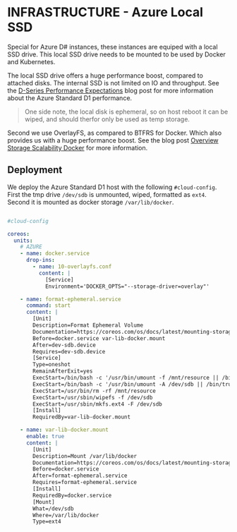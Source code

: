 # INFRASTRUCTURE - Azure Local SSD

Special for Azure D# instances, these instances are equiped with a local SSD
drive. This local SSD drive needs to be mounted to be used by Docker and
Kubernetes.

The local SSD drive offers a huge performance boost, compared to attached
disks. The internal SSD is not limited on IO and throughput. See the
[D-Series Performance
Expectations](http://azure.microsoft.com/blog/2014/10/06/d-series-performance-expectations/)
blog post for more information about the Azure Standard D1 performance.

 > One side note, the local disk is ephemeral, so on host reboot it can be
 > wiped, and should therfor only be used as temp storage.

Second we use OverlayFS, as compared to BTFRS for Docker. Which also provides
us with a huge performance boost. See the blog post [Overview Storage
Scalability
Docker](http://developerblog.redhat.com/2014/09/30/overview-storage-scalability-docker/)
for more information.

## Deployment

We deploy the Azure Standard D1 host with the following `#cloud-config`. First
the tmp drive `/dev/sdb` is unmounted, wiped, formatted as `ext4`. Second it is
mounted as docker storage `/var/lib/docker`.

```yaml

#cloud-config

coreos:
  units:
    # AZURE
    - name: docker.service
      drop-ins:
        - name: 10-overlayfs.conf
          content: |
            [Service]
            Environment='DOCKER_OPTS="--storage-driver=overlay"'

    - name: format-ephemeral.service
      command: start
      content: |
        [Unit]
        Description=Format Ephemeral Volume
        Documentation=https://coreos.com/os/docs/latest/mounting-storage.html
        Before=docker.service var-lib-docker.mount
        After=dev-sdb.device
        Requires=dev-sdb.device
        [Service]
        Type=oneshot
        RemainAfterExit=yes
        ExecStart=/bin/bash -c '/usr/bin/umount -f /mnt/resource || /bin/true'
        ExecStart=/bin/bash -c '/usr/bin/umount -A /dev/sdb || /bin/true'
        ExecStart=/usr/bin/rm -rf /mnt/resource
        ExecStart=/usr/sbin/wipefs -f /dev/sdb
        ExecStart=/usr/sbin/mkfs.ext4 -F /dev/sdb
        [Install]
        RequiredBy=var-lib-docker.mount

    - name: var-lib-docker.mount
      enable: true
      content: |
        [Unit]
        Description=Mount /var/lib/docker
        Documentation=https://coreos.com/os/docs/latest/mounting-storage.html
        Before=docker.service
        After=format-ephemeral.service
        Requires=format-ephemeral.service
        [Install]
        RequiredBy=docker.service
        [Mount]
        What=/dev/sdb
        Where=/var/lib/docker
        Type=ext4
```

